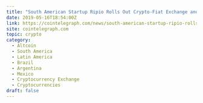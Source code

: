 ```yaml
---
title: "South American Startup Ripio Rolls Out Crypto-Fiat Exchange and OTC Desk"
date: 2019-05-16T18:54:00Z
link: https://cointelegraph.com/news/south-american-startup-ripio-rolls-out-crypto-fiat-exchange-and-otc-desk?utm_medium=RSS&utm_source=hune
site: cointelegraph.com
topic: crypto
category:
  - Altcoin
  - South America
  - Latin America
  - Brazil
  - Argentina
  - Mexico
  - Cryptocurrency Exchange
  - Cryptocurrencies
draft: false
---
```

